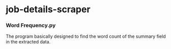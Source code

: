 # job-details-scraper
### Word Frequency.py
The program basically designed to find the word count of the summary field in the extracted data.
